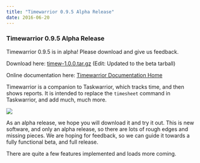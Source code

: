 ```yaml
---
title: "Timewarrior 0.9.5 Alpha Release"
date: 2016-06-20
---
```


### Timewarrior 0.9.5 Alpha Release 

Timewarrior 0.9.5 is in alpha! Please download and give us feedback.

Download here: [timew-1.0.0.tar.gz](https://github.com/GothenburgBitFactory/timewarrior/releases/download/v1.0.0/timew-1.0.0.tar.gz) (Edit: Updated to the beta tarball)

Online documentation here: [Timewarrior Documentation Home](https://timewarrior.net/docs)

Timewarrior is a companion to Taskwarrior, which tracks time, and then shows reports.
It is intended to replace the `timesheet` command in Taskwarrior, and add much, much more.

![](/images/day8.png)

As an alpha release, we hope you will download it and try it out.
This is new software, and only an alpha release, so there are lots of rough edges and missing pieces.
We are hoping for feedback, so we can guide it towards a fully functional beta, and full release.

There are quite a few features implemented and loads more coming.
